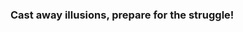 ### Cast away illusions, prepare for the struggle!

<!---
Cecilia-Kuiii/Cecilia-Kuiii is a ✨ special ✨ repository because its `README.md` (this file) appears on your GitHub profile.
You can click the Preview link to take a look at your changes.
--->
